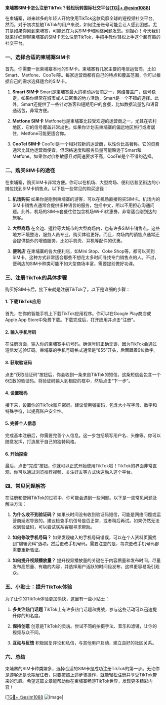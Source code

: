 **柬埔寨SIM卡怎么注册TikTok？轻松玩转国际社交平台[[TG💪+ @esim1088](https://t.me/s/esim1088)]**

在柬埔寨，越来越多的年轻人开始使用TikTok这款风靡全球的短视频社交平台。然而，对于初次接触TikTok的用户来说，如何注册账号可能会让人感到困惑。尤其是如果你刚到柬埔寨，可能还在为买SIM卡和网络问题发愁。别担心！今天我们就来详细聊聊柬埔寨的SIM卡怎么注册TikTok，手把手教你轻松上手这个超有趣的社交平台。

### 一、选择合适的柬埔寨SIM卡

首先，你需要一张柬埔寨本地的SIM卡。柬埔寨有几家主要的电信运营商，比如Smart、Metfone、CooTel等。每家运营商都有自己的特点和覆盖范围，你可以根据自己的需求选择适合的SIM卡。

1. **Smart SIM卡**
   Smart是柬埔寨最大的移动运营商之一，网络覆盖广，信号稳定。如果你经常在城市或人口密集的地方活动，Smart是一个不错的选择。此外，Smart还提供了一些针对游客和短期用户的套餐，比如数据流量包和语音通话包，非常方便。

2. **Metfone SIM卡**
   Metfone也是柬埔寨比较受欢迎的运营商之一，尤其在农村地区，它的信号覆盖非常出色。如果你计划去柬埔寨的偏远地区旅行或者居住，Metfone可能更适合你。

3. **CooTel SIM卡**
   CooTel是一个相对较新的运营商，以性价比高著称。它的资费通常比其他运营商便宜，但网络速度和服务质量可能略逊于Smart和Metfone。如果你对价格敏感且对网速要求不高，CooTel是个不错的选择。

### 二、购买SIM卡的途径

在柬埔寨，购买SIM卡非常方便。你可以在机场、大型商场、便利店甚至街边的小摊位找到SIM卡销售点。以下是一些常见的购买途径：

1. **机场购买**
   如果你是刚到柬埔寨的游客，可以在机场直接购买SIM卡。机场内的SIM卡销售点通常会提供多种语言的服务，包括中文，所以不用担心沟通问题。此外，机场的SIM卡套餐往往包含机场Wi-Fi优惠券，非常适合刚到达的旅客。

2. **大型商场**
   在金边、暹粒等大城市的大型商场内，也有许多SIM卡销售点。这些地方环境整洁，服务人员专业，购买体验更好。而且，商场内的销售点通常还会提供额外的增值服务，比如手机壳、耳机等配件的优惠。

3. **便利店**
   在柬埔寨的各大便利店，如Mini Stop、Coke Shop等，都可以买到SIM卡。这种方式非常适合那些不想花太多时间寻找专门销售点的人。不过，便利店的SIM卡种类可能不如大型商场丰富，需要提前做好功课。

### 三、注册TikTok的具体步骤

购买好SIM卡后，接下来就是注册TikTok了。以下是详细的步骤：

#### 1. 下载TikTok应用
首先，在你的智能手机上下载TikTok应用程序。你可以在Google Play商店或Apple App Store中免费下载。下载完成后，打开应用并点击“注册”。

#### 2. 输入手机号码
在注册页面，输入你的柬埔寨手机号码。确保号码正确无误，因为TikTok会通过短信发送验证码。柬埔寨的手机号码格式通常是“855”开头，后面跟着9位数字。

#### 3. 获取验证码
点击“获取验证码”按钮后，你会收到一条来自TikTok的短信。这条短信会包含一个6位数的验证码。将验证码输入到相应的框中，然后点击“下一步”。

#### 4. 设置密码
接下来，设置你的TikTok账户密码。建议使用强密码，包含大小写字母、数字和特殊字符，以提高账户安全性。

#### 5. 完善个人信息
完成基本注册后，你需要完善个人信息。这一步包括填写用户名、头像等。你可以随意发挥，打造属于自己的独特风格。

#### 6. 开始探索
最后，点击“完成”按钮，你就可以正式开始使用TikTok啦！TikTok的界面非常直观，你可以通过浏览推荐视频、关注好友等方式快速融入这个平台。

### 四、常见问题解答

在注册和使用TikTok的过程中，你可能会遇到一些问题。以下是一些常见问题及解决方法：

1. **为什么收不到验证码？**
   如果长时间没有收到验证码短信，可能是网络问题或运营商延迟导致的。建议检查手机信号是否正常，或者稍后再试。如果仍然无法收到验证码，可以尝试联系客服寻求帮助。

2. **如何修改手机号码？**
   如果发现输入的手机号码错误，可以在个人资料页面找到“编辑资料”选项，然后更改手机号码。需要注意的是，每次更改手机号码都需要重新验证。

3. **如何提升视频播放量？**
   提升视频播放量的关键在于内容质量和发布时间。尽量发布高质量、有趣的内容，并选择用户活跃的时间段发布，这样更容易吸引观众。

### 五、小贴士：提升TikTok体验

为了让你的TikTok体验更加愉快，这里有一些小贴士：

1. **多关注热门话题**
   TikTok上有许多热门话题和挑战，参与这些活动可以迅速提升你的知名度。

2. **保持创意**
   创意是TikTok的灵魂。尝试不同的拍摄手法、音乐和滤镜，让你的视频与众不同。

3. **互动与反馈**
   积极回复评论和私信，与其他用户互动，建立良好的社区关系。

### 六、总结

柬埔寨的SIM卡种类繁多，选择合适的SIM卡是成功注册TikTok的第一步。无论你是游客还是长期居住者，只要按照上述步骤操作，就能轻松注册并享受TikTok带来的乐趣。希望这篇文章能帮助你在柬埔寨畅游TikTok世界，发现更多精彩内容！

[[TG💪+ @esim1088](https://t.me/s/esim1088) ![Image](https://i.postimg.cc/4NQfJmqS/Snipaste-2025-05-13-00-14-12.png)]